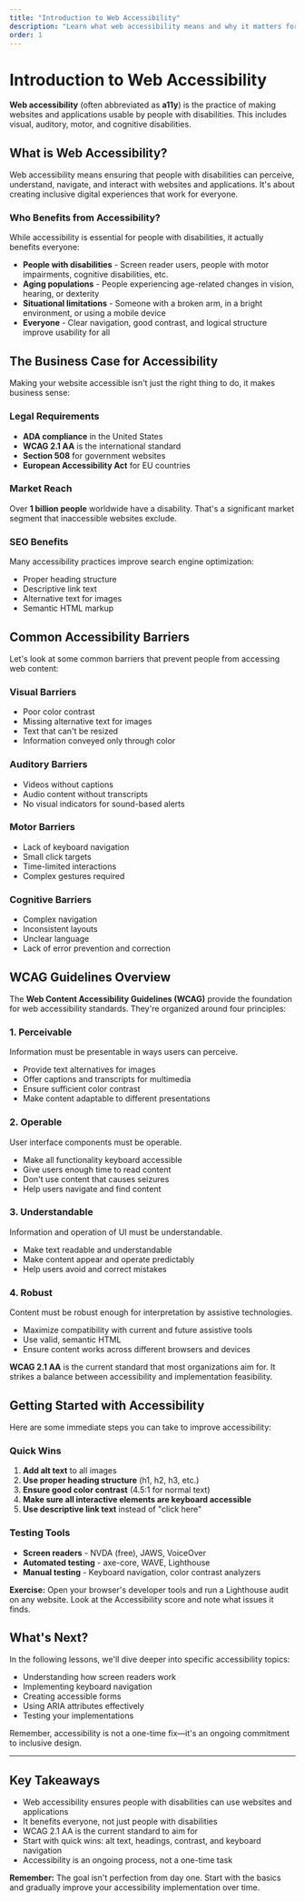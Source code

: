 ```yaml
---
title: "Introduction to Web Accessibility"
description: "Learn what web accessibility means and why it matters for creating inclusive digital experiences."
order: 1
---
```


# Introduction to Web Accessibility

**Web accessibility** (often abbreviated as **a11y**) is the practice of
making websites and applications usable by people with disabilities. This
includes visual, auditory, motor, and cognitive disabilities.

## What is Web Accessibility?

Web accessibility means ensuring that people with disabilities can perceive, understand, navigate, and interact with websites and applications. It's about creating inclusive digital experiences that work for everyone.

### Who Benefits from Accessibility?

While accessibility is essential for people with disabilities, it actually benefits everyone:

- **People with disabilities** - Screen reader users, people with motor impairments, cognitive disabilities, etc.
- **Aging populations** - People experiencing age-related changes in vision, hearing, or dexterity
- **Situational limitations** - Someone with a broken arm, in a bright environment, or using a mobile device
- **Everyone** - Clear navigation, good contrast, and logical structure improve usability for all

## The Business Case for Accessibility

Making your website accessible isn't just the right thing to do, it makes business sense:

### Legal Requirements

- **ADA compliance** in the United States
- **WCAG 2.1 AA** is the international standard
- **Section 508** for government websites
- **European Accessibility Act** for EU countries

### Market Reach

Over **1 billion people** worldwide have a disability. That's a significant
market segment that inaccessible websites exclude.

### SEO Benefits

Many accessibility practices improve search engine optimization:

- Proper heading structure
- Descriptive link text
- Alternative text for images
- Semantic HTML markup

## Common Accessibility Barriers

Let's look at some common barriers that prevent people from accessing web content:

### Visual Barriers

- Poor color contrast
- Missing alternative text for images
- Text that can't be resized
- Information conveyed only through color

### Auditory Barriers

- Videos without captions
- Audio content without transcripts
- No visual indicators for sound-based alerts

### Motor Barriers

- Lack of keyboard navigation
- Small click targets
- Time-limited interactions
- Complex gestures required

### Cognitive Barriers

- Complex navigation
- Inconsistent layouts
- Unclear language
- Lack of error prevention and correction

## WCAG Guidelines Overview

The **Web Content Accessibility Guidelines (WCAG)** provide the foundation for web accessibility standards. They're organized around four principles:

### 1. Perceivable

Information must be presentable in ways users can perceive.

- Provide text alternatives for images
- Offer captions and transcripts for multimedia
- Ensure sufficient color contrast
- Make content adaptable to different presentations

### 2. Operable

User interface components must be operable.

- Make all functionality keyboard accessible
- Give users enough time to read content
- Don't use content that causes seizures
- Help users navigate and find content

### 3. Understandable

Information and operation of UI must be understandable.

- Make text readable and understandable
- Make content appear and operate predictably
- Help users avoid and correct mistakes

### 4. Robust

Content must be robust enough for interpretation by assistive technologies.

- Maximize compatibility with current and future assistive tools
- Use valid, semantic HTML
- Ensure content works across different browsers and devices

**WCAG 2.1 AA** is the current standard that most organizations aim for. It
strikes a balance between accessibility and implementation feasibility.

## Getting Started with Accessibility

Here are some immediate steps you can take to improve accessibility:

### Quick Wins

1. **Add alt text** to all images
2. **Use proper heading structure** (h1, h2, h3, etc.)
3. **Ensure good color contrast** (4.5:1 for normal text)
4. **Make sure all interactive elements are keyboard accessible**
5. **Use descriptive link text** instead of "click here"

### Testing Tools

- **Screen readers** - NVDA (free), JAWS, VoiceOver
- **Automated testing** - axe-core, WAVE, Lighthouse
- **Manual testing** - Keyboard navigation, color contrast analyzers

**Exercise:** Open your browser's developer tools and run a Lighthouse audit
on any website. Look at the Accessibility score and note what issues it
finds.

## What's Next?

In the following lessons, we'll dive deeper into specific accessibility topics:

- Understanding how screen readers work
- Implementing keyboard navigation
- Creating accessible forms
- Using ARIA attributes effectively
- Testing your implementations

Remember, accessibility is not a one-time fix—it's an ongoing commitment to inclusive design.

---

## Key Takeaways

- Web accessibility ensures people with disabilities can use websites and applications
- It benefits everyone, not just people with disabilities
- WCAG 2.1 AA is the current standard to aim for
- Start with quick wins: alt text, headings, contrast, and keyboard navigation
- Accessibility is an ongoing process, not a one-time task

**Remember:** The goal isn't perfection from day one. Start with the basics
and gradually improve your accessibility implementation over time.
